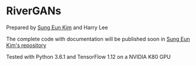 # RiverGANs

Prepared by [Sung Eun Kim](https://www2.hawaii.edu/~sekim7/) and Harry Lee

The complete code with documentation will be published soon in [Sung Eun Kim's repository](https://github.com/saint-kim)

Tested with Python 3.6.1 and TensorFlow 1.12 on a NVIDIA K80 GPU
